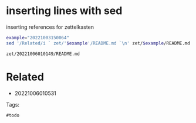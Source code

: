 # inserting lines with sed

inserting references for zettelkasten

```bash
example="20221003150064"
sed '/Related/i ` zet/'$example'/README.md `\n' zet/$example/README.md
```

` zet/20221006010149/README.md `

# Related

- 20221006010531

Tags:

    #todo
